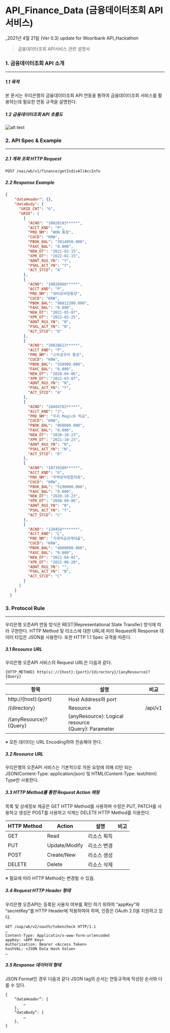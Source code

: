 # API_Finance_Data (금융데이터조회 API서비스)

_2021년 4월 21일 (Ver 0.3) update for Wooribank API_Hackathon

> 금융데이터조회 API서비스 관련 설명서

### 1. 금융데이터조회 API 소개

----------

##### 1.1 목적

본 문서는 우리은행의 금융데이터조회 API 연동을 통하여 금융데이터조회 서비스를 활용하는데 필요한 연동 규격을 설명한다.

##### 1.2 금융데이터조회 API 흐름도

![alt text](finance.jpg)




### 2. API Spec & Example

----------

##### 2.1 계좌 조회 HTTP Request

```
POST /oai/wb/v1/finance/getIndivAllAccInfo
```

##### 2.2 Response Example 

```json
{
	"dataHeader": {},
	"dataBody": {
	  "GRID_CNT": "6",
	  "GRID": [
		{
		  "ACNO": "10028183*****",
		  "ACCT_KND": "P",
		  "PRD_NM": "WON 통장",
		  "CUCD": "KRW",
		  "PBOK_BAL": "3014050.000",
		  "FAXC_BAL": "0.000",
		  "NEW_DT": "2021-02-15",
		  "XPR_DT": "2022-02-15",
		  "ADNT_RGS_YN": "Y",
		  "PSKL_ACT_YN": "Y",
		  "ACT_STCD": "A"
		},
		{
		  "ACNO": "10028466*****",
		  "ACCT_KND": "P",
		  "PRD_NM": "위비모바일통장",
		  "CUCD": "KRW",
		  "PBOK_BAL": "98012200.000",
		  "FAXC_BAL": "0.000",
		  "NEW_DT": "2021-03-07",
		  "XPR_DT": "2022-02-25",
		  "ADNT_RGS_YN": "N",
		  "PSKL_ACT_YN": "N",
		  "ACT_STCD": "D"
		},
		{
		  "ACNO": "10028613*****",
		  "ACCT_KND": "P",
		  "PRD_NM": "스무살우리 통장",
		  "CUCD": "KRW",
		  "PBOK_BAL": "558900.000",
		  "FAXC_BAL": "0.000",
		  "NEW_DT": "2020-04-06",
		  "XPR_DT": "2022-03-07",
		  "ADNT_RGS_YN": "N",
		  "PSKL_ACT_YN": "Y",
		  "ACT_STCD": "A"
		},
		{
		  "ACNO": "10404702*****",
		  "ACCT_KND": "J",
		  "PRD_NM": "우리 Magic6 적금",
		  "CUCD": "KRW",
		  "PBOK_BAL": "060000.000",
		  "FAXC_BAL": "0.000",
		  "NEW_DT": "2020-10-23",
		  "XPR_DT": "2021-10-23",
		  "ADNT_RGS_YN": "N",
		  "PSKL_ACT_YN": "N",
		  "ACT_STCD": "D"
		},
		{
		  "ACNO": "10739309*****",
		  "ACCT_KND": "U",
		  "PRD_NM": "주택청약종합저축",
		  "CUCD": "KRW",
		  "PBOK_BAL": "5190000.000",
		  "FAXC_BAL": "0.000",
		  "NEW_DT": "2020-10-23",
		  "XPR_DT": "2048-09-06",
		  "ADNT_RGS_YN": "N",
		  "PSKL_ACT_YN": "Y",
		  "ACT_STCD": "C"
		},
		{
		  "ACNO": "120454*******",
		  "ACCT_KND": "L",
		  "PRD_NM": "가계적금관계대출",
		  "CUCD": "KRW",
		  "PBOK_BAL": "4000000.000",
		  "FAXC_BAL": "0.000",
		  "NEW_DT": "2021-04-01",
		  "XPR_DT": "2021-06-20",
		  "ADNT_RGS_YN": "",
		  "PSKL_ACT_YN": "N",
		  "ACT_STCD": "C"
		}
	  ]
	}
  }
```


### 3. Protocol Rule

----------

우리은행 오픈API 연동 방식은 REST(Representational State Transfer) 방식에 따라 구현한다. HTTP Method 및 리소스에 대한 URL에 따라 Request와 Response 데이터 타입은 JSON을 사용한다.
또한 HTTP 1.1 Spec 규격을 따른다.

##### 3.1 Resource URL

우리은행 오픈API 서비스의 Request URL은 다음과 같다.
```
{HTTP_METHOD} http(s)://{host}:{port}/{directory}/{anyResource}?{Query}
```

항목 | 설명 | 비교
---- | ---- | ----
http://{host}:{port} | Host Address와 port | 	
/{directory} | Resource | /api/v1
/{anyResource}?{Query} | {anyResource}: Logical resource <br> {Query}: Parameter | 

※ 모든 데이터는 URL Encoding하여 전송해야 한다.

##### 3.2 Resource URL

우리은행의 오픈API 서비스는 기본적으로 자원 요청에 의해 리턴 되는 JSON(Content-Type: application/json) 및 HTML(Content-Type: text/html) Type만 사용한다.

##### 3.3 HTTP Method를 통한 Request Action 매핑

목록 및 상세정보 제공은 GET HTTP Method를 사용하며 수정은 PUT, PATCH를 사용하고 생성은 POST를 사용하고 삭제는 DELETE HTTP Method를 이용한다.

HTTP Method | Action | 설명 | 비고
---- | ---- | ---- | ----
GET | Read | 리소스 획득 | 
PUT | Update/Modify | 리소스 변경 | 
POST | Create/New | 리소스 생성 | 
DELETE | Delete | 리소스 삭제 | 

※ 필요에 따라 HTTP Method는 변경될 수 있음.

##### 3.4 Request HTTP Header 형태

우리은행 오픈API는 등록된 사용자 여부를 확인 하기 위하여 “appKey”와 “secretKey”를 HTTP Header에 적용하여야 하며, 인증은 OAuth 2.0을 지원하고 있다.
```
GET /oap/wb/v2/oauth/tokencheck HTTP/1.1
…
Content-Type: Applicatin/x-www-form-urlencoded
appKey: <APP Key>
Authorization: Bearer <Access Token>
hashVAL: <JSON Data Hash Value>
…
```

##### 3.5 Response 데이터의 형태
JSON Format인 경우 다음과 같다 JSON tag의 순서는 연동규격에 작성된 순서와 다를 수 있다.
```
{
    “dataHeader”: {
        …
    },
    “dataBody”: {
        …
    },
}
```






